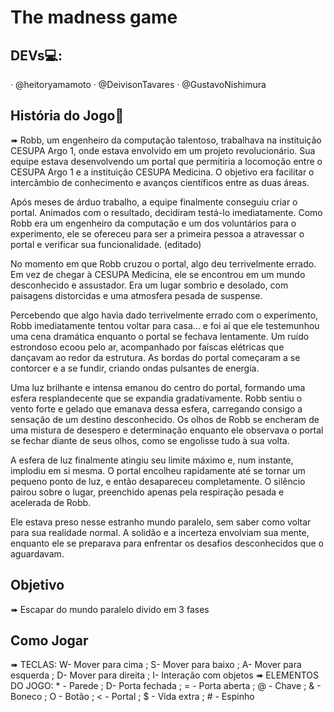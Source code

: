 # The madness game

## DEVs💻:
· @heitoryamamoto
· @DeivisonTavares
· @GustavoNishimura

## História do Jogo📜
➠ Robb, um engenheiro da computação talentoso, trabalhava na instituição CESUPA Argo 1, onde estava envolvido em um projeto revolucionário. Sua equipe estava desenvolvendo um portal que permitiria a locomoção entre o CESUPA Argo 1 e a instituição CESUPA Medicina. O objetivo era facilitar o intercâmbio de conhecimento e avanços científicos entre as duas áreas.

Após meses de árduo trabalho, a equipe finalmente conseguiu criar o portal. Animados com o resultado, decidiram testá-lo imediatamente. Como Robb era um engenheiro da computação e um dos voluntários para o experimento, ele se ofereceu para ser a primeira pessoa a atravessar o portal e verificar sua funcionalidade. (editado)

No momento em que Robb cruzou o portal, algo deu terrivelmente errado. Em vez de chegar à CESUPA Medicina, ele se encontrou em um mundo desconhecido e assustador. Era um lugar sombrio e desolado, com paisagens distorcidas e uma atmosfera pesada de suspense.

Percebendo que algo havia dado terrivelmente errado com o experimento, Robb imediatamente tentou voltar para casa... e foi aí que ele testemunhou uma cena dramática enquanto o portal se fechava lentamente. Um ruído estrondoso ecoou pelo ar, acompanhado por faíscas elétricas que dançavam ao redor da estrutura. As bordas do portal começaram a se contorcer e a se fundir, criando ondas pulsantes de energia.

Uma luz brilhante e intensa emanou do centro do portal, formando uma esfera resplandecente que se expandia gradativamente. Robb sentiu o vento forte e gelado que emanava dessa esfera, carregando consigo a sensação de um destino desconhecido. Os olhos de Robb se encheram de uma mistura de desespero e determinação enquanto ele observava o portal se fechar diante de seus olhos, como se engolisse tudo à sua volta.

A esfera de luz finalmente atingiu seu limite máximo e, num instante, implodiu em si mesma. O portal encolheu rapidamente até se tornar um pequeno ponto de luz, e então desapareceu completamente. O silêncio pairou sobre o lugar, preenchido apenas pela respiração pesada e acelerada de Robb.

Ele estava preso nesse estranho mundo paralelo, sem saber como voltar para sua realidade normal. A solidão e a incerteza envolviam sua mente, enquanto ele se preparava para enfrentar os desafios desconhecidos que o aguardavam.

## Objetivo
➠ Escapar do mundo paralelo divido em 3 fases 

## Como Jogar
➠ TECLAS: W- Mover para cima ; S- Mover para baixo ; A- Mover para esquerda ; D- Mover para direita ; I- Interação com objetos 
➠ ELEMENTOS DO JOGO: * - Parede ; D- Porta fechada ; = - Porta aberta ; @ - Chave ; & - Boneco ; O - Botão ; < - Portal ; $ - Vida extra ; # - Espinho
